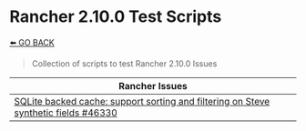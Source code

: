 # Rancher 2.10.0 Test Scripts

[⬅️ GO BACK](../README.md)

>Collection of scripts to test Rancher 2.10.0 Issues

| Rancher Issues                                                                                           |
| -------------------------------------------------------------------------------------------------------- |
| [SQLite backed cache: support sorting and filtering on Steve synthetic fields #46330](./46330/README.md) |